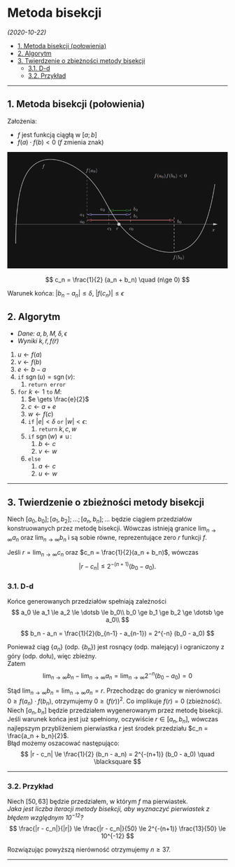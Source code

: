 # Metoda bisekcji

*(2020-10-22)*

- [1. Metoda bisekcji (połowienia)](#1-metoda-bisekcji-połowienia)
- [2. Algorytm](#2-algorytm)
- [3. Twierdzenie o zbieżności metody bisekcji](#3-twierdzenie-o-zbieżności-metody-bisekcji)
    - [3.1. D-d](#31-d-d)
    - [3.2. Przykład](#32-przykład)

---

## 1. Metoda bisekcji (połowienia)

Założenia:
- $f$ jest funkcją ciągłą w $[a;b]$
- $f(a) \cdot f(b) < 0$ ($f$ zmienia znak)

![](metoda-bisekcji.png)

$$
c_n = \frac{1}{2} (a_n + b_n) \quad (n\ge 0)
$$

Warunek końca: $|b_n - a_n| \le \delta$, $|f(c_n)| \le \epsilon$

## 2. Algorytm

- *Dane: $a,b,M, \delta, \epsilon$*
- *Wyniki $k, \tilde{r}, f(\tilde{r})$*

1. $u \gets f(a)$
2. $v \gets f(b)$
3. $e \gets b - a$
4. `if` $\operatorname{sgn}(u) = \operatorname{sgn}(v)$:
    1. `return error`
5. `for` $k \gets 1$ `to` $M$:
    1. $e \gets \frac{e}{2}$
    2. $c \gets a + e$
    3. $w \gets f(c)$
    4. `if` $|e| < \delta$ `or` $|w| < \epsilon$:
        1. `return` $k,c,w$
    5. `if` $\operatorname{sgn}(w) \neq \operatorname{u}$:
        1. $b \gets c$
        2. $v \gets w$
    6. `else`
        1. $a \gets c$
        2. $u \gets w$

---

## 3. Twierdzenie o zbieżności metody bisekcji

Niech $[a_0, b_0]; [a_1, b_2]; \dots; [a_n, b_n]; \dots$ będzie ciągiem przedziałów konstruowanych przez metodę bisekcji. Wówczas istnieją granice $\lim_{n \to \infty} a_n$ oraz $\lim_{n \to \infty} b_n$ i są sobie równe, reprezentujące zero $r$ funkcji $f$.

Jeśli $r = \lim_{n \to \infty} c_n$ oraz $c_n = \frac{1}{2}(a_n + b_n)$, wówczas
$$
|r - c_n| \le 2^{-(n+1)} (b_0 - a_0).
$$

### 3.1. D-d

Końce generowanych przedziałów spełniają zależności
$$
a_0 \le a_1 \le a_2 \le \dotsb \le b_0\\
b_0 \ge b_1 \ge b_2 \ge \dotsb \ge a_0\\
$$

$$
b_n - a_n = \frac{1}{2}(b_{n-1} - a_{n-1}) = 2^{-n} (b_0 - a_0)
$$

Ponieważ ciąg $\{ a_n \}$ (odp. $\{ b_n \}$) jest rosnący (odp. malejący) i ograniczony z góry (odp. dołu), więc zbieżny.\
Zatem
$$
\lim_{n \to \infty} b_n - \lim_{n \to \infty} a_n = \lim_{n \to \infty} 2^{-n} (b_0 - a_0) = 0
$$

Stąd $\lim_{n \to \infty} b_n = \lim_{n \to \infty} a_n = r$. Przechodząc do granicy w nierówności $0 \ge f(a_n) \cdot f(b_n)$, otrzymujemy $0 \ge \left( f(r) \right)^2$. Co implikuje $f(r) = 0$ (zbieżność).\
Niech $[a_n, b_n]$ będzie przedziałem wygenerowanym przez metodę bisekcji. Jeśli warunek końca jest już spełniony, oczywiście $r \in [a_n, b_n]$, wówczas najlepszym przybliżeniem pierwiastka $r$ jest środek przedziału $c_n = \frac{a_n + b_n}{2}$.\
Błąd możemy oszacować następująco:
$$
|r - c_n| \le \frac{1}{2} (b_n - a_n) = 2^{-(n+1)} (b_0 - a_0) \quad \blacksquare
$$

---

### 3.2. Przykład

Niech $[50, 63]$ będzie przedziałem, w którym $f$ ma pierwiastek.\
*Jaka jest liczba iteracji metody bisekcji, aby wyznaczyć pierwiastek z błędem względnym $10^{-12}$?*
$$
\frac{|r - c_n|}{|r|} \le \frac{|r - c_n|}{50} \le 2^{-(n+1)} \frac{13}{50} \le 10^{-12}
$$

Rozwiązując powyższą nierówność otrzymujemy $n \ge 37$.

---
